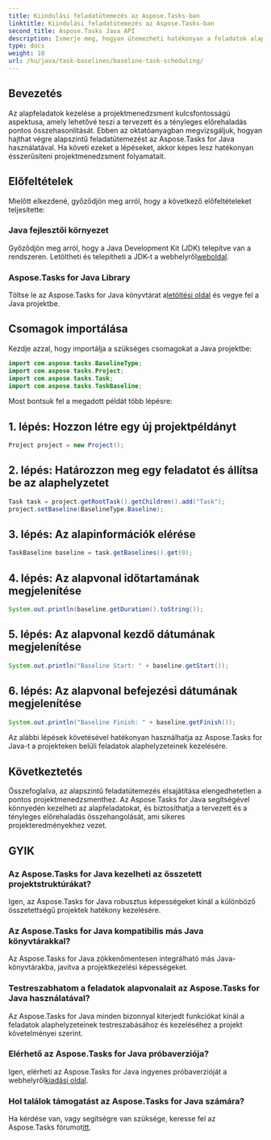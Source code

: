 ```yaml
---
title: Kiindulási feladatütemezés az Aspose.Tasks-ban
linktitle: Kiindulási feladatütemezés az Aspose.Tasks-ban
second_title: Aspose.Tasks Java API
description: Ismerje meg, hogyan ütemezheti hatékonyan a feladatok alapvonalait az Aspose.Tasks for Java segítségével. Egyszerűsítse projektmenedzsment folyamatait erőfeszítés nélkül.
type: docs
weight: 10
url: /hu/java/task-baselines/baseline-task-scheduling/
---
```

## Bevezetés
Az alapfeladatok kezelése a projektmenedzsment kulcsfontosságú aspektusa, amely lehetővé teszi a tervezett és a tényleges előrehaladás pontos összehasonlítását. Ebben az oktatóanyagban megvizsgáljuk, hogyan hajthat végre alapszintű feladatütemezést az Aspose.Tasks for Java használatával. Ha követi ezeket a lépéseket, akkor képes lesz hatékonyan ésszerűsíteni projektmenedzsment folyamatait.
## Előfeltételek
Mielőtt elkezdené, győződjön meg arról, hogy a következő előfeltételeket teljesítette:
### Java fejlesztői környezet
 Győződjön meg arról, hogy a Java Development Kit (JDK) telepítve van a rendszeren. Letöltheti és telepítheti a JDK-t a webhelyről[weboldal](https://www.oracle.com/java/technologies/javase-jdk11-downloads.html).
### Aspose.Tasks for Java Library
 Töltse le az Aspose.Tasks for Java könyvtárat a[letöltési oldal](https://releases.aspose.com/tasks/java/) és vegye fel a Java projektbe.
## Csomagok importálása
Kezdje azzal, hogy importálja a szükséges csomagokat a Java projektbe:
```java
import com.aspose.tasks.BaselineType;
import com.aspose.tasks.Project;
import com.aspose.tasks.Task;
import com.aspose.tasks.TaskBaseline;
```
Most bontsuk fel a megadott példát több lépésre:
## 1. lépés: Hozzon létre egy új projektpéldányt
```java
Project project = new Project();
```
## 2. lépés: Határozzon meg egy feladatot és állítsa be az alaphelyzetet
```java
Task task = project.getRootTask().getChildren().add("Task");
project.setBaseline(BaselineType.Baseline);
```
## 3. lépés: Az alapinformációk elérése
```java
TaskBaseline baseline = task.getBaselines().get(0);
```
## 4. lépés: Az alapvonal időtartamának megjelenítése
```java
System.out.println(baseline.getDuration().toString());
```
## 5. lépés: Az alapvonal kezdő dátumának megjelenítése
```java
System.out.println("Baseline Start: " + baseline.getStart());
```
## 6. lépés: Az alapvonal befejezési dátumának megjelenítése
```java
System.out.println("Baseline Finish: " + baseline.getFinish());
```
Az alábbi lépések követésével hatékonyan használhatja az Aspose.Tasks for Java-t a projekteken belüli feladatok alaphelyzeteinek kezelésére.
## Következtetés
Összefoglalva, az alapszintű feladatütemezés elsajátítása elengedhetetlen a pontos projektmenedzsmenthez. Az Aspose.Tasks for Java segítségével könnyedén kezelheti az alapfeladatokat, és biztosíthatja a tervezett és a tényleges előrehaladás összehangolását, ami sikeres projekteredményekhez vezet.
## GYIK
### Az Aspose.Tasks for Java kezelheti az összetett projektstruktúrákat?
Igen, az Aspose.Tasks for Java robusztus képességeket kínál a különböző összetettségű projektek hatékony kezelésére.
### Az Aspose.Tasks for Java kompatibilis más Java könyvtárakkal?
Az Aspose.Tasks for Java zökkenőmentesen integrálható más Java-könyvtárakba, javítva a projektkezelési képességeket.
### Testreszabhatom a feladatok alapvonalait az Aspose.Tasks for Java használatával?
Az Aspose.Tasks for Java minden bizonnyal kiterjedt funkciókat kínál a feladatok alaphelyzeteinek testreszabásához és kezeléséhez a projekt követelményei szerint.
### Elérhető az Aspose.Tasks for Java próbaverziója?
 Igen, elérheti az Aspose.Tasks for Java ingyenes próbaverzióját a webhelyről[kiadási oldal](https://releases.aspose.com/).
### Hol találok támogatást az Aspose.Tasks for Java számára?
 Ha kérdése van, vagy segítségre van szüksége, keresse fel az Aspose.Tasks fórumot[itt](https://forum.aspose.com/c/tasks/15).